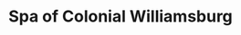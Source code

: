 ---
title: "Spa of Colonial Williamsburg"
url: /williamsburg/spa-of-colonial-williamsburg/
shop: Kosmetik
---